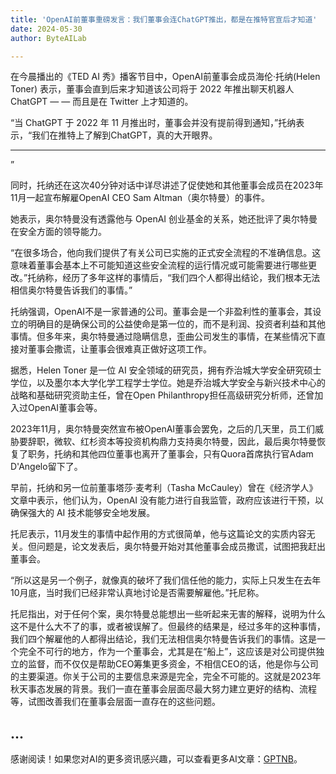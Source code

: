 ```yaml
---
title: 'OpenAI前董事重磅发言：我们董事会连ChatGPT推出，都是在推特官宣后才知道'
date: 2024-05-30
author: ByteAILab

---
```


在今晨播出的《TED AI 秀》播客节目中，OpenAI前董事会成员海伦·托纳(Helen Toner) 表示，董事会直到后来才知道该公司将于 2022 年推出聊天机器人 ChatGPT — — 而且是在 Twitter 上才知道的。

“当 ChatGPT 于 2022 年 11 月推出时，董事会并没有提前得到通知，”托纳表示，“我们在推特上了解到ChatGPT，真的大开眼界。

---
”

同时，托纳还在这次40分钟对话中详尽讲述了促使她和其他董事会成员在2023年11月一起宣布解雇OpenAI CEO Sam Altman（奥尔特曼）的事件。

她表示，奥尔特曼没有透露他与 OpenAI 创业基金的关系，她还批评了奥尔特曼在安全方面的领导能力。

“在很多场合，他向我们提供了有关公司已实施的正式安全流程的不准确信息。这意味着董事会基本上不可能知道这些安全流程的运行情况或可能需要进行哪些更改。”托纳称，经历了多年这样的事情后，“我们四个人都得出结论，我们根本无法相信奥尔特曼告诉我们的事情。”

托纳强调，OpenAI不是一家普通的公司。董事会是一个非盈利性的董事会，其设立的明确目的是确保公司的公益使命是第一位的，而不是利润、投资者利益和其他事情。但多年来，奥尔特曼通过隐瞒信息，歪曲公司发生的事情，在某些情况下直接对董事会撒谎，让董事会很难真正做好这项工作。

据悉，Helen Toner 是一位 AI 安全领域的研究员，拥有乔治城大学安全研究硕士学位，以及墨尔本大学化学工程学士学位。她是乔治城大学安全与新兴技术中心的战略和基础研究资助主任，曾在Open Philanthropy担任高级研究分析师，还曾加入过OpenAI董事会等。

2023年11月，奥尔特曼突然宣布被OpenAI董事会罢免，之后的几天里，员工们威胁要辞职，微软、红杉资本等投资机构鼎力支持奥尔特曼，因此，最后奥尔特曼恢复了职务，托纳和其他四位董事也离开了董事会，只有Quora首席执行官Adam D'Angelo留下了。

早前，托纳和另一位前董事塔莎·麦考利（Tasha McCauley）曾在《经济学人》文章中表示，他们认为，OpenAI 没有能力进行自我监管，政府应该进行干预，以确保强大的 AI 技术能够安全地发展。

托尼表示，11月发生的事情中起作用的方式很简单，他与这篇论文的实质内容无关。但问题是，论文发表后，奥尔特曼开始对其他董事会成员撒谎，试图把我赶出董事会。

“所以这是另一个例子，就像真的破坏了我们信任他的能力，实际上只发生在去年10月底，当时我们已经非常认真地讨论是否需要解雇他。”托尼称。

托尼指出，对于任何个案，奥尔特曼总能想出一些听起来无害的解释，说明为什么这不是什么大不了的事，或者被误解了。但最终的结果是，经过多年的这种事情，我们四个解雇他的人都得出结论，我们无法相信奥尔特曼告诉我们的事情。这是一个完全不可行的地方，作为一个董事会，尤其是在“船上”，这应该是对公司提供独立的监督，而不仅仅是帮助CEO筹集更多资金，不相信CEO的话，他是你与公司的主要渠道。你关于公司的主要信息来源是完全，完全不可能的。这就是2023年秋天事态发展的背景。我们一直在董事会层面尽最大努力建立更好的结构、流程等，试图改善我们在董事会层面一直存在的这些问题。

...
---
感谢阅读！如果您对AI的更多资讯感兴趣，可以查看更多AI文章：[GPTNB](https://gptnb.com)。